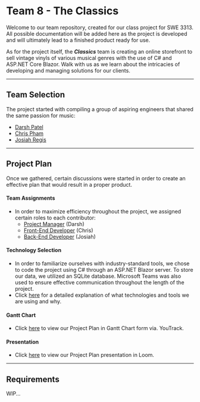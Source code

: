 # Team 8 - The Classics



Welcome to our team repository, created for our class project for SWE 3313. All possible documentation will be added here as the project is developed and will ultimately lead to a finished product ready for use.

As for the project itself, the ***Classics*** team is creating an online storefront to sell vintage vinyls of various musical genres with the use of C# and ASP.NET Core Blazor. Walk with us as we learn about the intricacies of developing and managing solutions for our clients.

---

## Team Selection

The project started with compiling a group of aspiring engineers that shared the same passion for music:

- [Darsh Patel](/resumes/darsh.md)
- [Chris Pham](/resumes/chris.md)
- [Josiah Regis](/resumes/josiah.md)

---

## Project Plan

Once we gathered, certain discussions were started in order to create an effective plan that would result in a proper product.

#### Team Assignments

- In order to maximize efficiency throughout the project, we assigned certain roles to each contributor:
  - [Project Manager](/projectplan/projectmanager.md) (Darsh)
  - [Front-End Developer](/projectplan/frontend.md) (Chris)
  - [Back-End Developer](/projectplan/backend.md) (Josiah)

#### Technology Selection

- In order to familiarize ourselves with industry-standard tools, we chose to code the project using C# through an ASP.NET Blazor server. To store our data, we utilized an SQLite database. Microsoft Teams was also used to ensure effective communication throughout the length of the project.
- Click [here](/projectplan/technologyselection.md) for a detailed explanation of what technologies and tools we are using and why.

#### Gantt Chart

- Click [here](/projectplan/ganttchart.png) to view our Project Plan in Gantt Chart form via. YouTrack.

#### Presentation
- Click [here](https://www.loom.com/share/61d8d45837cb4d569c5de5bd90054811) to view our Project Plan presentation in Loom.

---

## Requirements

WIP...
